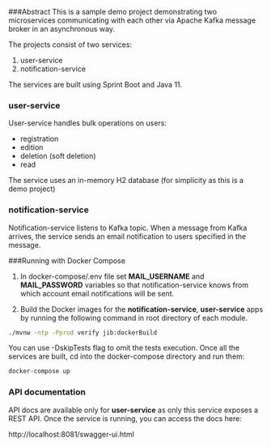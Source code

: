 ###Abstract
This is a sample demo project demonstrating two microservices communicating with each other 
via Apache Kafka message broker in an asynchronous way.

The projects consist of two services:
1. user-service
2. notification-service

The services are built using Sprint Boot and Java 11.

### user-service
User-service handles bulk operations on users:
- registration
- edition
- deletion (soft deletion)
- read

The service uses an in-memory H2 database (for simplicity as this is a demo project)

### notification-service
Notification-service listens to Kafka topic. When a message from Kafka arrives, the service
sends an email notification to users specified in the message.

###Running with Docker Compose

1. In docker-compose/.env file set **MAIL_USERNAME** and **MAIL_PASSWORD** variables so that
notification-service knows from which account email notifications will be sent.

2. Build the Docker images for the **notification-service**, **user-service** apps by running the following command in root directory of each module.
```bash
./mvnw -ntp -Pprod verify jib:dockerBuild
```
You can use -DskipTests flag to omit the tests execution.
Once all the services are built, cd into the docker-compose directory and run them:
```bash
docker-compose up
```
### API documentation
API docs are available only for **user-service** as only this service exposes a REST API.
Once the service is running, you can access the docs here:

http://localhost:8081/swagger-ui.html
